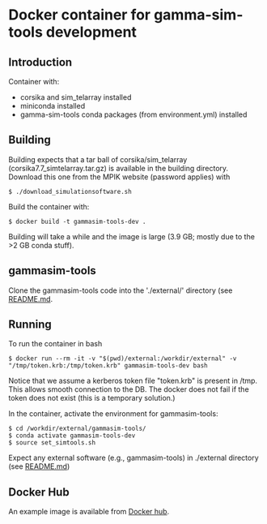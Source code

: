 # Docker container for gamma-sim-tools development

## Introduction

Container with:

- corsika and sim_telarray installed
- miniconda installed
- gamma-sim-tools conda packages (from environment.yml) installed

## Building

Building expects that a tar ball of corsika/sim_telarray (corsika7.7_simtelarray.tar.gz) is available in the building directory.
Download this one from the MPIK website (password applies) with

```
$ ./download_simulationsoftware.sh
```

Build the container with:

```
$ docker build -t gammasim-tools-dev .
```

Building will take a while and the image is large (3.9 GB; mostly due to the >2 GB conda stuff).

## gammasim-tools 

Clone the gammasim-tools code into the './external/' directory (see [README.md](external/README.md).

## Running

To run the container in bash 

```
$ docker run --rm -it -v "$(pwd)/external:/workdir/external" -v "/tmp/token.krb:/tmp/token.krb" gammasim-tools-dev bash
```

Notice that we assume a kerberos token file "token.krb" is present in /tmp. This allows smooth connection to the DB. The docker does not fail if the token does not exist (this is a temporary solution.)

In the container, activate the environment for gammasim-tools:
```
$ cd /workdir/external/gammasim-tools/
$ conda activate gammasim-tools-dev
$ source set_simtools.sh
```

Expect any external software (e.g., gammasim-tools) in ./external directory (see [README.md](external/README.md))

## Docker Hub

An example image is available from [Docker hub](https://hub.docker.com/repository/docker/gernotmaier/gammasim-tools-dev).
